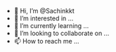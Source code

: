 - 👋 Hi, I’m @Sachinkkt
- 👀 I’m interested in ...
- 🌱 I’m currently learning ...
- 💞️ I’m looking to collaborate on ...
- 📫 How to reach me ...

<!---
Sachinkkt/Sachinkkt is a ✨ special ✨ repository because its `README.md` (this file) appears on your GitHub profile.
You can click the Preview link to take a look at your changes.
--->
